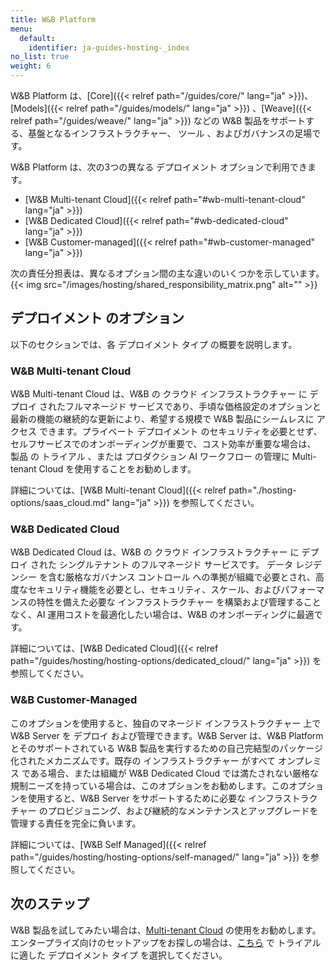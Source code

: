 ```yaml
---
title: W&B Platform
menu:
  default:
    identifier: ja-guides-hosting-_index
no_list: true
weight: 6
---
```


W&B Platform は、[Core]({{< relref path="/guides/core/" lang="ja" >}})、[Models]({{< relref path="/guides/models/" lang="ja" >}}) 、[Weave]({{< relref path="/guides/weave/" lang="ja" >}}) などの W&B 製品をサポートする、基盤となるインフラストラクチャー、 ツール 、およびガバナンスの足場です。

W&B Platform は、次の3つの異なる デプロイメント オプションで利用できます。

* [W&B Multi-tenant Cloud]({{< relref path="#wb-multi-tenant-cloud" lang="ja" >}})
* [W&B Dedicated Cloud]({{< relref path="#wb-dedicated-cloud" lang="ja" >}})
* [W&B Customer-managed]({{< relref path="#wb-customer-managed" lang="ja" >}})

次の責任分担表は、異なるオプション間の主な違いのいくつかを示しています。
{{< img src="/images/hosting/shared_responsibility_matrix.png" alt="" >}}

## デプロイメント のオプション
以下のセクションでは、各 デプロイメント タイプ の概要を説明します。

### W&B Multi-tenant Cloud
W&B Multi-tenant Cloud は、W&B の クラウド インフラストラクチャー に デプロイ されたフルマネージド サービスであり、手頃な価格設定のオプションと最新の機能の継続的な更新により、希望する規模で W&B 製品にシームレスに アクセス できます。プライベート デプロイメント のセキュリティを必要とせず、セルフサービスでのオンボーディングが重要で、コスト効率が重要な場合は、 製品 の トライアル 、または プロダクション AI ワークフロー の管理に Multi-tenant Cloud を使用することをお勧めします。

詳細については、[W&B Multi-tenant Cloud]({{< relref path="./hosting-options/saas_cloud.md" lang="ja" >}}) を参照してください。

### W&B Dedicated Cloud
W&B Dedicated Cloud は、W&B の クラウド インフラストラクチャー に デプロイ された シングルテナント のフルマネージド サービスです。 データ レジデンシー を含む厳格なガバナンス コントロール への準拠が組織で必要とされ、高度なセキュリティ機能を必要とし、セキュリティ、スケール、およびパフォーマンスの特性を備えた必要な インフラストラクチャー を構築および管理することなく、AI 運用コストを最適化したい場合は、W&B のオンボーディングに最適です。

詳細については、[W&B Dedicated Cloud]({{< relref path="/guides/hosting/hosting-options/dedicated_cloud/" lang="ja" >}}) を参照してください。

### W&B Customer-Managed
このオプションを使用すると、独自のマネージド インフラストラクチャー 上で W&B Server を デプロイ および管理できます。W&B Server は、W&B Platform とそのサポートされている W&B 製品を実行するための自己完結型のパッケージ化されたメカニズムです。既存の インフラストラクチャー がすべて オンプレミス である場合、または組織が W&B Dedicated Cloud では満たされない厳格な規制ニーズを持っている場合は、このオプションをお勧めします。このオプションを使用すると、W&B Server をサポートするために必要な インフラストラクチャー のプロビジョニング、および継続的なメンテナンスとアップグレードを管理する責任を完全に負います。

詳細については、[W&B Self Managed]({{< relref path="/guides/hosting/hosting-options/self-managed/" lang="ja" >}}) を参照してください。

## 次のステップ

W&B 製品を試してみたい場合は、[Multi-tenant Cloud](https://wandb.ai/home) の使用をお勧めします。エンタープライズ向けのセットアップをお探しの場合は、[こちら](https://wandb.ai/site/enterprise-trial) で トライアル に適した デプロイメント タイプ を選択してください。
